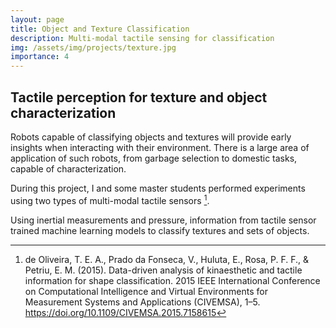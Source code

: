 ```yaml
---
layout: page
title: Object and Texture Classification
description: Multi-modal tactile sensing for classification
img: /assets/img/projects/texture.jpg
importance: 4
---
```


Tactile perception for texture and object characterization
----------------------------------------------------------

Robots capable of classifying objects and textures will provide early insights when interacting with their environment.
There is a large area of application of such robots, from garbage selection to domestic tasks, capable of characterization.

During this project, I and some master students performed experiments using two types of multi-modal tactile sensors [^1].

Using inertial measurements and pressure, information from tactile sensor trained machine learning models to classify textures and sets of objects.

[^1]: de Oliveira, T. E. A., Prado da Fonseca, V., Huluta, E., Rosa, P. F. F., & Petriu, E. M. (2015). Data-driven analysis of kinaesthetic and tactile information for shape classification. 2015 IEEE International Conference on Computational Intelligence and Virtual Environments for Measurement Systems and Applications (CIVEMSA), 1–5. https://doi.org/10.1109/CIVEMSA.2015.7158615
